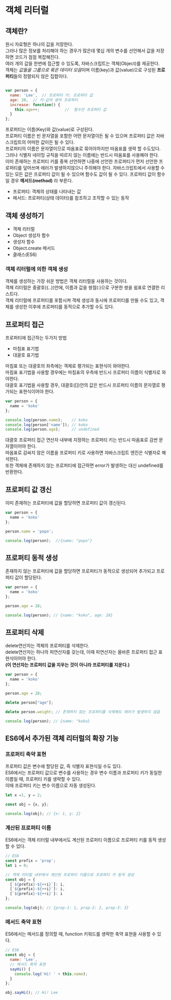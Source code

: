 # 객체 리터럴

## 객체란?

원시 자료형은 하나의 값을 저장한다.  
그러나 많은 정보를 처리해야 하는 경우가 많은데 몇십 개의 변수를 선언해서 값을 저장하면 코드가 점점 복잡해진다.  
여러 개의 값을 한번에 접근할 수 있도록, 자바스크립트는 객체(Object)를 제공한다.  
객체는 *값들을 그룹으로 묶은 데이터 모음*이며 이름(key)과 값(value)으로 구성된 **프로퍼티**들의 정렬되지 않은 집합이다.  

```javascript

var person = {
  name: 'Lee',  // 프로퍼티 키: 프로퍼티 값
  age: 20,  // 키:값의 쌍의 프로퍼티
  increase: function() {
    this.age++;           //  함수인 프로퍼티 값
  }
};
```

프로퍼티는 이름(Key)와 값(value)로 구성된다.  
프로퍼티 이름은 빈 문자열을 포함한 어떤 문자열이든 될 수 있으며 프로퍼티 값은 자바스크립트의 어떠한 값이든 될 수 있다.  
프로퍼티의 이름은 문자열이므로 따옴표로 묶어야하지만 따옴표를 생략 할 수도있다.  
그러나 식별자 네이밍 규칙을 따르지 않는 이름에는 반드시 따옴표를 사용해야 한다.  
이미 존재하는 프로퍼티 키를 중복 선언하면 나중에 선언한 프로퍼티가 먼저 선언한 프로퍼티를 덮어쓰며 에러가 발생하지않으니 주의해야 한다.
자바스크립트에서 사용할 수 있는 모든 값은 프로퍼티 값이 될 수 있으며 함수도 값이 될 수 있다. 프로퍼티 값이 함수일 경우 **메서드(method)** 라 부른다.

- 프로퍼티: 객체의 상태를 나타내는 값
- 메서드: 프로퍼티(상태 데이터)를 참조하고 조작할 수 있는 동작

## 객체 생성하기

- 객체 리터럴
- Object 생성자 함수
- 생성자 함수
- Object.create 메서드
- 클래스(ES6)

### 객체 리터럴에 의한 객체 생성

객체를 생성하는 가장 쉬운 방법은 객체 리터럴을 사용하는 것이다.  
객체 리터럴은 중괄호({..})안에, 이름과 값을 쌍점(:)으로 구분한 쌍을 쉼표로 연결한 리스트다.  
객체 리터럴에 프로퍼티를 포함시켜 객체 생성과 동시에 프로퍼티를 만들 수도 있고, 객체를 생성한 이후에 프로퍼티를 동적으로 추가할 수도 있다.  

## 프로퍼티 접근

프로퍼티에 접근하는 두가지 방법

- 마침표 표기법
- 대괄호 표기법

마침표 또는 대괄호의 좌측에는 객체로 평가되는 표현식이 와야한다.  
마침표 표기법을 사용할 경우에는 마침표의 우측에 반드시 프로퍼티 이름이 식별자로 와야한다.  
대괄호 표기법을 사용할 경우, 대괄호([])안의 값은 반드시 프로퍼티 이름의 문자열로 평가되는 표현식이어야 한다.

```javascript
var person = {
  name = 'koko'
};

console.log(person.name);    // koko
console.log(person['name']); // koko
console.log(person.age);     // undefined
```

대괄호 프로퍼티 접근 연산자 내부에 지정하는 프로퍼티 키는 반드시 따옴표로 감싼 문자열이어야 한다.  
따옴표로 감싸지 않은 이름을 프로퍼티 키로 사용하면 자바스크립트 엔진은 식별자로 해석한다.  
또한 객체에 존재하지 않는 프로퍼티에 접근하면 error가 발생하는 대신 undefined를 반환한다.  

## 프로퍼티 값 갱신

이미 존재하는 프로퍼티에 값을 할당하면 프로퍼티 값이 갱신된다.  

```javascript
var person = {
  name = 'koko'
};

person.name = 'popo';

console.log(person);  //{name: "popo"}
```

## 프로퍼티 동적 생성

존재하지 않는 프로퍼티에 값을 할당하면 프로퍼티가 동적으로 생성되어 추가되고 프로퍼티 값이 할당된다.  

```javascript
var person = {
  name = 'koko'
};

person.age = 28;

console.log(person); // {name: "koko", age: 28}
```

## 프로퍼티 삭제

delete연산자는 객체의 프로퍼티를 삭제한다.  
delete연산자는 하나의 피연산자를 갖는데, 이때 피연산자는 올바른 프로퍼티 접근 표현식이어야 한다.  
**(이 연산자는 프로퍼티 값을 지우는 것이 아니라 프로퍼티를 지운다.)**

```javascript
var person = {
  name = 'koko'
};

person.age = 28;

delete person["age"];

delete person.weight; // 존재하지 않는 프로퍼티를 삭제해도 에러가 발생하지 않음

console.log(person); // {name: "koko}
```

## ES6에서 추가된 객체 리터럴의 확장 기능

### 프로퍼티 축약 표현

프로퍼티 값은 변수에 할당된 값, 즉 식별자 표현식일 수도 있다.  
ES6에서는 프로퍼티 값으로 변수를 사용하는 경우 변수 이름과 프로퍼티 키가 동일한 이름일 때, 프로퍼티 키를 생략할 수 있다.  
이때 프로퍼티 키는 변수 이름으로 자동 생성된다.

```javascript
let x =1, y = 2;

const obj = {x, y};

console.log(obj); // {x: 1, y: 2}
```

### 계산된 프로퍼티 이름

ES6에서는 객체 리터럴 내부에서도 계산된 프로퍼티 이름으로 프로퍼티 키를 동적 생성할 수 있다.  

```javascript
// ES6
const prefix = 'prop';
let i = 0;

// 객체 리터럴 내부에서 계산된 프로퍼티 이름으로 프로퍼티 키 동적 생성
const obj = {
  [`${prefix}-${++i}`]: i,
  [`${prefix}-${++i}`]: i,
  [`${prefix}-${++i}`]: i
};

console.log(obj); // {prop-1: 1, prop-2: 2, prop-3: 3}
```

### 메서드 축약 표현

ES6에서는 메서드를 정의할 때, function 키워드를 생략한 축약 표현을 사용할 수 있다.

```javascript
// ES6
const obj = {
  name: 'Lee',
  // 메서드 축약 표현
  sayHi() {
    console.log('Hi! ' + this.name);
  }
};

obj.sayHi(); // Hi! Lee
```
